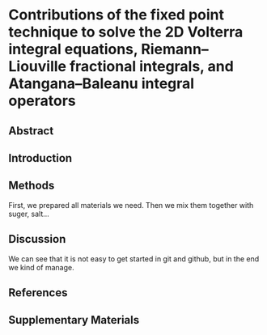 # Contributions of the fixed point technique to solve the 2D Volterra integral equations, Riemann–Liouville fractional integrals, and Atangana–Baleanu integral operators

## Abstract

## Introduction

## Methods
First, we prepared all materials we need. Then we mix them together with suger, salt...

## Discussion
We can see that it is not easy to get started in git and github, but in the end we kind of manage. 
## References

## Supplementary Materials

